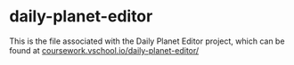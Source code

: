 # daily-planet-editor

This is the file associated with the Daily Planet Editor project, which can be found at [coursework.vschool.io/daily-planet-editor/](http://coursework.vschool.io/daily-planet-editor/)

